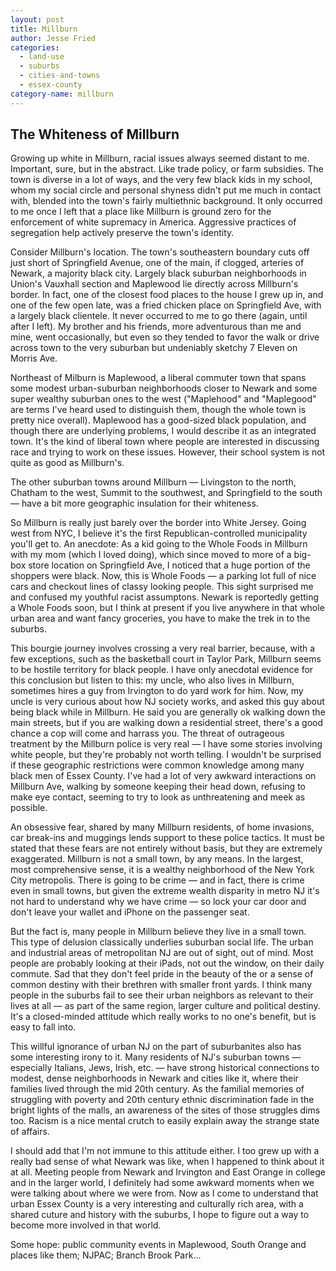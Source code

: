 ```yaml
---
layout: post
title: Millburn
author: Jesse Fried
categories:
  - land-use
  - suburbs
  - cities-and-towns
  - essex-county
category-name: millburn
---
```


## The Whiteness of Millburn

Growing up white in Millburn, racial issues always seemed distant to me. Important, sure, but in the abstract. Like trade policy, or farm subsidies. The town is diverse in a lot of ways, and the very few black kids in my school, whom my social circle and personal shyness didn't put me much in contact with, blended into the town's fairly multiethnic background. It only occurred to me once I left that a place like Millburn is ground zero for the enforcement of white supremacy in America. Aggressive practices of segregation help actively preserve the town's identity.

Consider Millburn's location. The town's southeastern boundary cuts off just short of Springfield Avenue, one of the main, if clogged, arteries of Newark, a majority black city. Largely black suburban neighborhoods in Union's Vauxhall section and Maplewood lie directly across Millburn's border. In fact, one of the closest food places to the house I grew up in, and one of the few open late, was a fried chicken place on Springfield Ave, with a largely black clientele. It never occurred to me to go there (again, until after I left). My brother and his friends, more adventurous than me and mine, went occasionally, but even so they tended to favor the walk or drive across town to the very suburban but undeniably sketchy 7 Eleven on Morris Ave.

Northeast of Milburn is Maplewood, a liberal commuter town that spans some modest urban-suburban neighborhoods closer to Newark and some super wealthy suburban ones to the west ("Maplehood" and "Maplegood" are terms I've heard used to distinguish them, though the whole town is pretty nice overall). Maplewood has a good-sized black population, and though there are underlying problems, I would describe it as an integrated town. It's the kind of liberal town where people are interested in discussing race and trying to work on these issues. However, their school system is not quite as good as Millburn's.

The other suburban towns around Millburn — Livingston to the north, Chatham to the west, Summit to the southwest, and Springfield to the south — have a bit more geographic insulation for their whiteness.

So Millburn is really just barely over the border into White Jersey. Going west from NYC, I believe it's the first Republican-controlled municipality you'll get to. An anecdote: As a kid going to the Whole Foods in Millburn with my mom (which I loved doing), which since moved to more of a big-box store location on Springfield Ave, I noticed that a huge portion of the shoppers were black. Now, this is Whole Foods — a parking lot full of nice cars and checkout lines of classy looking people. This sight surprised me and confused my youthful racist assumptons. Newark is reportedly getting a Whole Foods soon, but I think at present if you live anywhere in that whole urban area and want fancy groceries, you have to make the trek in to the suburbs.

This bourgie journey involves crossing a very real barrier, because, with a few exceptions, such as the basketball court in Taylor Park, Millburn seems to be hostile territory for black people. I have only anecdotal evidence for this conclusion but listen to this: my uncle, who also lives in Millburn, sometimes hires a guy from Irvington to do yard work for him. Now, my uncle is very curious about how NJ society works, and asked this guy about being black while in Millburn. He said you are generally ok walking down the main streets, but if you are walking down a residential street, there's a good chance a cop will come and harrass you. The threat of outrageous treatment by the Millburn police is very real — I have some stories involving white people, but they're probably not worth telling. I wouldn't be surprised if these geographic restrictions were common knowledge among many black men of Essex County. I've had a lot of very awkward interactions on Millburn Ave, walking by someone keeping their head down, refusing to make eye contact, seeming to try to look as unthreatening and meek as possible.

An obsessive fear, shared by many Millburn residents, of home invasions, car break-ins and muggings lends support to these police tactics. It must be stated that these fears are not entirely without basis, but they are extremely exaggerated. Millburn is not a small town, by any means. In the largest, most comprehensive sense, it is a wealthy neighborhood of the New York City metropolis. There is going to be crime — and in fact, there is crime even in small towns, but given the extreme wealth disparity in metro NJ it's not hard to understand why we have crime — so lock your car door and don't leave your wallet and iPhone on the passenger seat.

But the fact is, many people in Millburn believe they live in a small town. This type of delusion classically underlies suburban social life. The urban and industrial areas of metropolitan NJ are out of sight, out of mind. Most people are probably looking at their iPads, not out the window, on their daily commute. Sad that they don't feel pride in the beauty of the or a sense of common destiny with their brethren with smaller front yards. I think many people in the suburbs fail to see their urban neighbors as relevant to their lives at all — as part of the same region, larger culture and political destiny. It's a closed-minded attitude which really works to no one's benefit, but is easy to fall into.

This willful ignorance of urban NJ on the part of suburbanites also has some interesting irony to it. Many residents of NJ's suburban towns — especially Italians, Jews, Irish, etc. — have strong historical connections to modest, dense neighborhoods in Newark and cities like it, where their families lived through the mid 20th century. As the familial memories of struggling with poverty and 20th century ethnic discrimination fade in the bright lights of the malls, an awareness of the sites of those struggles dims too. Racism is a nice mental crutch to easily explain away the strange state of affairs.

I should add that I'm not immune to this attitude either. I too grew up with a really bad sense of what Newark was like, when I happened to think about it at all. Meeting people from Newark and Irvington and East Orange in college and in the larger world, I definitely had some awkward moments when we were talking about where we were from. Now as I come to understand that urban Essex County is a very interesting and culturally rich area, with a shared cuture and history with the suburbs, I hope to figure out a way to become more involved in that world.

Some hope: public community events in Maplewood, South Orange and places like them; NJPAC; Branch Brook Park... 
